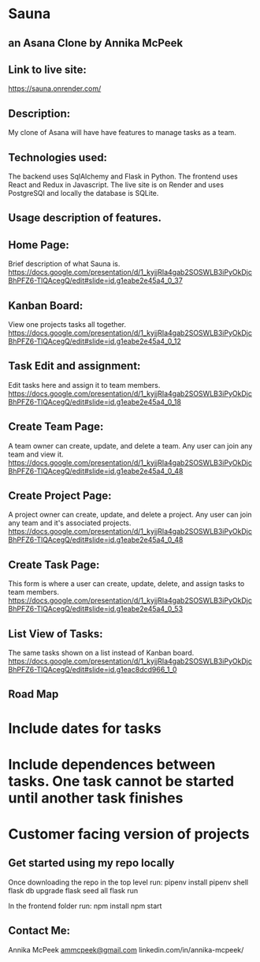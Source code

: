 # Sauna
## an Asana Clone by Annika McPeek

## Link to live site:
https://sauna.onrender.com/

## Description:
My clone of Asana will have have features to manage tasks as a team.

## Technologies used:
The backend uses SqlAlchemy and Flask in Python. The frontend uses React and Redux in Javascript. The live site is on Render and uses PostgreSQl and locally the database is SQLite.
## Usage description of features.

## Home Page:
Brief description of what Sauna is.
https://docs.google.com/presentation/d/1_kyjjRIa4gab2SOSWLB3iPyOkDjcBhPFZ6-TlQAcegQ/edit#slide=id.g1eabe2e45a4_0_37
![]()

## Kanban Board:
View one projects tasks all together.
https://docs.google.com/presentation/d/1_kyjjRIa4gab2SOSWLB3iPyOkDjcBhPFZ6-TlQAcegQ/edit#slide=id.g1eabe2e45a4_0_12
![]()

## Task Edit and assignment:
Edit tasks here and assign it to team members.
https://docs.google.com/presentation/d/1_kyjjRIa4gab2SOSWLB3iPyOkDjcBhPFZ6-TlQAcegQ/edit#slide=id.g1eabe2e45a4_0_18
![]()

## Create Team Page:
A team owner can create, update, and delete a team. Any user can join any team and view it.
https://docs.google.com/presentation/d/1_kyjjRIa4gab2SOSWLB3iPyOkDjcBhPFZ6-TlQAcegQ/edit#slide=id.g1eabe2e45a4_0_48
![]()

## Create Project Page:
A project owner can create, update, and delete a project. Any user can join any team and it's associated projects.
https://docs.google.com/presentation/d/1_kyjjRIa4gab2SOSWLB3iPyOkDjcBhPFZ6-TlQAcegQ/edit#slide=id.g1eabe2e45a4_0_48
![]()

## Create Task Page:
This form is where a user can create, update, delete, and assign tasks to team members.
https://docs.google.com/presentation/d/1_kyjjRIa4gab2SOSWLB3iPyOkDjcBhPFZ6-TlQAcegQ/edit#slide=id.g1eabe2e45a4_0_53
![]()


## List View of Tasks:
The same tasks shown on a list instead of Kanban board.
https://docs.google.com/presentation/d/1_kyjjRIa4gab2SOSWLB3iPyOkDjcBhPFZ6-TlQAcegQ/edit#slide=id.g1eac8dcd966_1_0
![]()

## Road Map
# Include dates for tasks
# Include dependences between tasks. One task cannot be started until another task finishes
# Customer facing version of projects

## Get started using my repo locally
Once downloading the repo in the top level run:
pipenv install
pipenv shell
flask db upgrade
flask seed all
flask run

In the frontend folder run:
npm install
npm start


## Contact Me:
Annika McPeek
ammcpeek@gmail.com
linkedin.com/in/annika-mcpeek/


